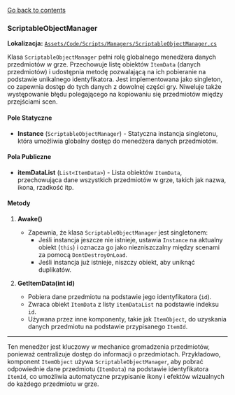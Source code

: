 ﻿[Go back to contents](../../contents.md)

### ScriptableObjectManager

**Lokalizacja:** [`Assets/Code/Scripts/Managers/ScriptableObjectManager.cs`](../../../Assets/Code/Scripts/Managers/ScriptableObjectManager.cs)

Klasa `ScriptableObjectManager` pełni rolę globalnego menedżera danych przedmiotów w grze. Przechowuje listę obiektów `ItemData` (danych przedmiotów) i udostępnia metodę pozwalającą na ich pobieranie na podstawie unikalnego identyfikatora. Jest implementowana jako singleton, co zapewnia dostęp do tych danych z dowolnej części gry. Niweluje także występowanie błędu polegającego na kopiowaniu się przedmiotów między przejściami scen.

#### Pole Statyczne

- **Instance** (`ScriptableObjectManager`) - Statyczna instancja singletonu, która umożliwia globalny dostęp do menedżera danych przedmiotów.

#### Pola Publiczne

- **itemDataList** (`List<ItemData>`) - Lista obiektów `ItemData`, przechowująca dane wszystkich przedmiotów w grze, takich jak nazwa, ikona, rzadkość itp.

#### Metody

1. **Awake()**
    - Zapewnia, że klasa `ScriptableObjectManager` jest singletonem:
        - Jeśli instancja jeszcze nie istnieje, ustawia `Instance` na aktualny obiekt (`this`) i oznacza go jako niezniszczalny między scenami za pomocą `DontDestroyOnLoad`.
        - Jeśli instancja już istnieje, niszczy obiekt, aby uniknąć duplikatów.

2. **GetItemData(int id)**
    - Pobiera dane przedmiotu na podstawie jego identyfikatora (`id`).
    - Zwraca obiekt `ItemData` z listy `itemDataList` na podstawie indeksu `id`.
    - Używana przez inne komponenty, takie jak `ItemObject`, do uzyskania danych przedmiotu na podstawie przypisanego `ItemId`.

---

Ten menedżer jest kluczowy w mechanice gromadzenia przedmiotów, ponieważ centralizuje dostęp do informacji o przedmiotach. Przykładowo, komponent `ItemObject` używa `ScriptableObjectManager`, aby pobrać odpowiednie dane przedmiotu (`ItemData`) na podstawie identyfikatora `ItemId`, co umożliwia automatyczne przypisanie ikony i efektów wizualnych do każdego przedmiotu w grze.

